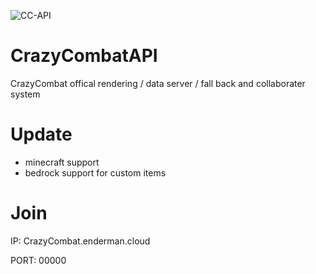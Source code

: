 ![CC-API](https://i.imgur.com/ncK2EQU.png)

# CrazyCombatAPI
CrazyCombat offical rendering / data server / fall back and collaborater system

# Update

- minecraft support
- bedrock support for custom items


# Join

IP:  CrazyCombat.enderman.cloud

PORT:  00000

